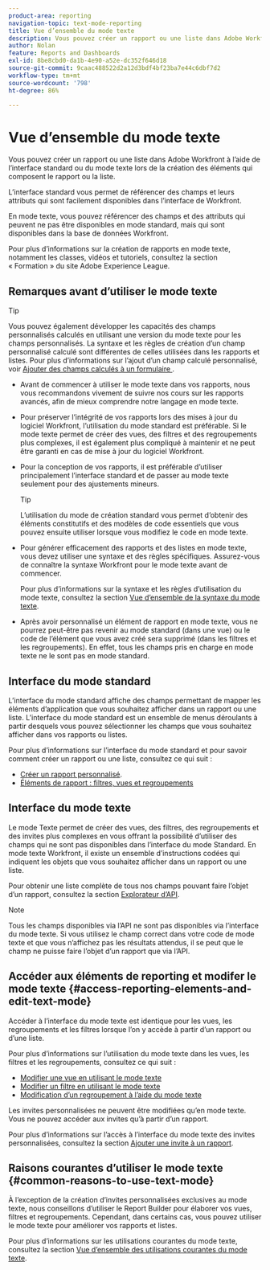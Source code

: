 ```yaml
---
product-area: reporting
navigation-topic: text-mode-reporting
title: Vue d’ensemble du mode texte
description: Vous pouvez créer un rapport ou une liste dans Adobe Workfront à l’aide de l’interface standard ou du mode texte lors de la création des éléments qui composent le rapport ou la liste.
author: Nolan
feature: Reports and Dashboards
exl-id: 8be8cbd0-da1b-4e90-a52e-dc352f646d18
source-git-commit: 9caac488522d2a12d3bdf4bf23ba7e44c6dbf7d2
workflow-type: tm+mt
source-wordcount: '798'
ht-degree: 86%

---
```


# Vue d’ensemble du mode texte

<!-- Audited: 1/2025 -->

<!--(NOTE: Linked to the UI (for the areas mentioned in the comments below and the new NWE filters as well))-->

<!--(NOTE: Alina: ***Linked to other articles. Do not move, rename or change url.Linked to the product, in the report builder, when using a field that is not recognized in standard mode.)-->

<!--(NOTE: This will be linked to the Ninja feature about adding a filter to the User typeahead field (which originally is open only for text mode filters). Update the Context Sensitive sheet at release time)-->

Vous pouvez créer un rapport ou une liste dans Adobe Workfront à l’aide de l’interface standard ou du mode texte lors de la création des éléments qui composent le rapport ou la liste.

L’interface standard vous permet de référencer des champs et leurs attributs qui sont facilement disponibles dans l’interface de Workfront.

En mode texte, vous pouvez référencer des champs et des attributs qui peuvent ne pas être disponibles en mode standard, mais qui sont disponibles dans la base de données Workfront.

Pour plus d’informations sur la création de rapports en mode texte, notamment les classes, vidéos et tutoriels, consultez la section « Formation » du site Adobe Experience League.

## Remarques avant d’utiliser le mode texte

>[!TIP]
>
>Vous pouvez également développer les capacités des champs personnalisés calculés en utilisant une version du mode texte pour les champs personnalisés. La syntaxe et les règles de création d’un champ personnalisé calculé sont différentes de celles utilisées dans les rapports et listes. Pour plus d’informations sur l’ajout d’un champ calculé personnalisé, voir [&#x200B; Ajouter des champs calculés à un formulaire &#x200B;](/help/quicksilver/administration-and-setup/customize-workfront/create-manage-custom-forms/form-designer/design-a-form/add-a-calculated-field.md).

* Avant de commencer à utiliser le mode texte dans vos rapports, nous vous recommandons vivement de suivre nos cours sur les rapports avancés, afin de mieux comprendre notre langage en mode texte.
* Pour préserver l’intégrité de vos rapports lors des mises à jour du logiciel Workfront, l’utilisation du mode standard est préférable. Si le mode texte permet de créer des vues, des filtres et des regroupements plus complexes, il est également plus compliqué à maintenir et ne peut être garanti en cas de mise à jour du logiciel Workfront.
* Pour la conception de vos rapports, il est préférable d’utiliser principalement l’interface standard et de passer au mode texte seulement pour des ajustements mineurs.

  >[!TIP]
  >
  >L’utilisation du mode de création standard vous permet d’obtenir des éléments constitutifs et des modèles de code essentiels que vous pouvez ensuite utiliser lorsque vous modifiez le code en mode texte.

* Pour générer efficacement des rapports et des listes en mode texte, vous devez utiliser une syntaxe et des règles spécifiques. Assurez-vous de connaître la syntaxe Workfront pour le mode texte avant de commencer.

  Pour plus d’informations sur la syntaxe et les règles d’utilisation du mode texte, consultez la section [Vue d’ensemble de la syntaxe du mode texte](../../../reports-and-dashboards/reports/text-mode/text-mode-syntax-overview.md).

* Après avoir personnalisé un élément de rapport en mode texte, vous ne pourrez peut-être pas revenir au mode standard (dans une vue) ou le code de l’élément que vous avez créé sera supprimé (dans les filtres et les regroupements). En effet, tous les champs pris en charge en mode texte ne le sont pas en mode standard.

## Interface du mode standard

L’interface du mode standard affiche des champs permettant de mapper les éléments d’application que vous souhaitez afficher dans un rapport ou une liste. L’interface du mode standard est un ensemble de menus déroulants à partir desquels vous pouvez sélectionner les champs que vous souhaitez afficher dans vos rapports ou listes.

Pour plus d’informations sur l’interface du mode standard et pour savoir comment créer un rapport ou une liste, consultez ce qui suit :

* [Créer un rapport personnalisé](../../../reports-and-dashboards/reports/creating-and-managing-reports/create-custom-report.md).
* [Éléments de rapport : filtres, vues et regroupements](../../../reports-and-dashboards/reports/reporting-elements/reporting-elements-filters-views-groupings.md)

## Interface du mode texte

Le mode Texte permet de créer des vues, des filtres, des regroupements et des invites plus complexes en vous offrant la possibilité d’utiliser des champs qui ne sont pas disponibles dans l’interface du mode Standard. En mode texte Workfront, il existe un ensemble d’instructions codées qui indiquent les objets que vous souhaitez afficher dans un rapport ou une liste.

Pour obtenir une liste complète de tous nos champs pouvant faire l’objet d’un rapport, consultez la section [Explorateur d’API](../../../wf-api/general/api-explorer.md).

>[!NOTE]
>
>Tous les champs disponibles via l’API ne sont pas disponibles via l’interface du mode texte. Si vous utilisez le champ correct dans votre code de mode texte et que vous n’affichez pas les résultats attendus, il se peut que le champ ne puisse faire l’objet d’un rapport que via l’API.

## Accéder aux éléments de reporting et modifer le mode texte {#access-reporting-elements-and-edit-text-mode}

Accéder à l’interface du mode texte est identique pour les vues, les regroupements et les filtres lorsque l’on y accède à partir d’un rapport ou d’une liste.

Pour plus d’informations sur l’utilisation du mode texte dans les vues, les filtres et les regroupements, consultez ce qui suit :

* [Modifier une vue en utilisant le mode texte](../../../reports-and-dashboards/reports/text-mode/edit-text-mode-in-view.md)
* [Modifier un filtre en utilisant le mode texte](../../../reports-and-dashboards/reports/text-mode/edit-text-mode-in-filter.md)
* [Modification d’un regroupement à l’aide du mode texte](../../../reports-and-dashboards/reports/text-mode/edit-text-mode-in-grouping.md)

Les invites personnalisées ne peuvent être modifiées qu’en mode texte. Vous ne pouvez accéder aux invites qu’à partir d’un rapport.

Pour plus d’informations sur l’accès à l’interface du mode texte des invites personnalisées, consultez la section [Ajouter une invite à un rapport](../../../reports-and-dashboards/reports/creating-and-managing-reports/add-prompt-report.md).

## Raisons courantes d’utiliser le mode texte {#common-reasons-to-use-text-mode}

À l’exception de la création d’invites personnalisées exclusives au mode texte, nous conseillons d’utiliser le Report Builder pour élaborer vos vues, filtres et regroupements. Cependant, dans certains cas, vous pouvez utiliser le mode texte pour améliorer vos rapports et listes.

Pour plus d’informations sur les utilisations courantes du mode texte, consultez la section [Vue d’ensemble des utilisations courantes du mode texte](../../../reports-and-dashboards/reports/text-mode/understand-common-uses-text-mode.md).
